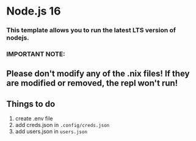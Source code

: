 # Node.js 16

### This template allows you to run the latest LTS version of nodejs.

### **IMPORTANT NOTE:**

## Please don't modify any of the .nix files! If they are modified or removed, the repl won't run!

## Things to do
1. create .env file
2. add creds.json in `.config/creds.json`
3. add users.json in `users.json`